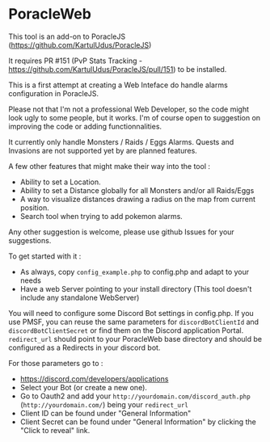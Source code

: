 # PoracleWeb

This tool is an add-on to PoracleJS (https://github.com/KartulUdus/PoracleJS)

It requires PR #151 (PvP Stats Tracking - https://github.com/KartulUdus/PoracleJS/pull/151) to be installed.

This is a first attempt at creating a Web Inteface do handle alarms configuration in PoracleJS.

Please not that I'm not a professional Web Developer, so the code might look ugly to some people, but it works. I'm of course open to suggestion on improving the code or adding functionnalities.

It currently only handle Monsters / Raids / Eggs Alarms. Quests and Invasions are not supported yet by are planned features.

A few other features that might make their way into the tool :

- Ability to set a Location.
- Ability to set a Distance globally for all Monsters and/or all Raids/Eggs
- A way to visualize distances drawing a radius on the map from current position.
- Search tool when trying to add pokemon alarms.

Any other suggestion is welcome, please use github Issues for your suggestions.

To get started with it :
- As always, copy `config_example.php` to config.php and adapt to your needs
- Have a web Server pointing to your install directory (This tool doesn't include any standalone WebServer)

You will need to configure some Discord Bot settings in config.php. If you use PMSF, you can reuse the same parameters for `discordBotClientId` and `discordBotClientSecret` or find them on the Discord application Portal. `redirect_url` should point to your PoracleWeb base directory and should be configured as a Redirects in your discord bot. 

For those parameters go to :
- https://discord.com/developers/applications
- Select your Bot (or create a new one).
- Go to Oauth2 and add your `http://yourdomain.com/discord_auth.php` (`http://yourdomain.com/`) being your `redirect_url`
- Client ID can be found under "General Information"
- Client Secret can be found under "General Information" by clicking the "Click to reveal" link.
